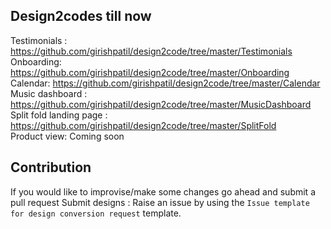 ## Design2codes till now
Testimonials : https://github.com/girishpatil/design2code/tree/master/Testimonials  
Onboarding: https://github.com/girishpatil/design2code/tree/master/Onboarding  
Calendar: https://github.com/girishpatil/design2code/tree/master/Calendar  
Music dashboard : https://github.com/girishpatil/design2code/tree/master/MusicDashboard  
Split fold landing page : https://github.com/girishpatil/design2code/tree/master/SplitFold  
Product view: Coming soon  

## Contribution
If you would like to improvise/make some changes go ahead and submit a pull request
Submit designs : Raise an issue by using the `Issue template for design conversion request` template.
